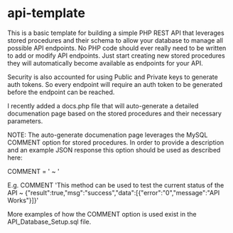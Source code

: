 # api-template

This is a basic template for building a simple PHP REST API that leverages stored procedures and their schema to allow your database to manage all possible API endpoints. No PHP code should ever really need to be written to add or modify API endpoints. Just start creating new stored procedures they will automatically become available as endpoints for your API.

Security is also accounted for using Public and Private keys to generate auth tokens. So every endpoint will require an auth token to be generated before the endpoint can be reached.

I recently added a docs.php file that will auto-generate a detailed documenation page based on the stored procedures and their necessary parameters.

NOTE: The auto-generate documenation page leverages the MySQL COMMENT option for stored procedures. In order to provide a description and an example JSON response this option should be used as described here:

COMMENT = '<API Description> ~ <Example JSON Response>'

E.g.
COMMENT 'This method can be used to test the current status of the API ~ {"result":true,"msg":"success","data":[{"error":"0","message":"API Works"}]}'

More examples of how the COMMENT option is used exist in the API_Database_Setup.sql file.
